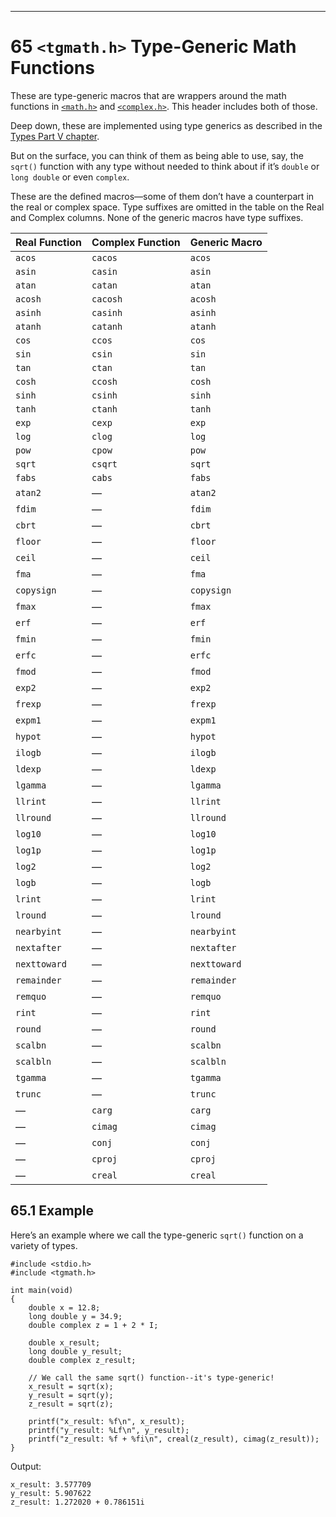 <body>

<hr>
<h1 data-number="65" id="tgmath"><span class="header-section-number">65</span> <code>&lt;tgmath.h&gt;</code>
Type-Generic Math Functions</h1>
<p>These are type-generic macros that are wrappers around the math
functions in <a href="math.html"><code>&lt;math.h&gt;</code></a> and <a href="#complex"><code>&lt;complex.h&gt;</code></a>. This header includes
both of those.</p>
<p>Deep down, these are implemented using type generics as described in
the <a href="types-part-v-compound-literals-and-generic-selections.html#type-generics">Types Part V chapter</a>.</p>
<p>But on the surface, you can think of them as being able to use, say,
the <code>sqrt()</code> function with any type without needed to think
about if it’s <code>double</code> or <code>long double</code> or even
<code>complex</code>.</p>
<p>These are the defined macros—some of them don’t have a counterpart in
the real or complex space. Type suffixes are omitted in the table on the
Real and Complex columns. None of the generic macros have type
suffixes.</p>
<table>
<thead>
<tr class="header">
<th>Real Function</th>
<th>Complex Function</th>
<th>Generic Macro</th>
</tr>
</thead>
<tbody>
<tr class="odd">
<td><code>acos</code></td>
<td><code>cacos</code></td>
<td><code>acos</code></td>
</tr>
<tr class="even">
<td><code>asin</code></td>
<td><code>casin</code></td>
<td><code>asin</code></td>
</tr>
<tr class="odd">
<td><code>atan</code></td>
<td><code>catan</code></td>
<td><code>atan</code></td>
</tr>
<tr class="even">
<td><code>acosh</code></td>
<td><code>cacosh</code></td>
<td><code>acosh</code></td>
</tr>
<tr class="odd">
<td><code>asinh</code></td>
<td><code>casinh</code></td>
<td><code>asinh</code></td>
</tr>
<tr class="even">
<td><code>atanh</code></td>
<td><code>catanh</code></td>
<td><code>atanh</code></td>
</tr>
<tr class="odd">
<td><code>cos</code></td>
<td><code>ccos</code></td>
<td><code>cos</code></td>
</tr>
<tr class="even">
<td><code>sin</code></td>
<td><code>csin</code></td>
<td><code>sin</code></td>
</tr>
<tr class="odd">
<td><code>tan</code></td>
<td><code>ctan</code></td>
<td><code>tan</code></td>
</tr>
<tr class="even">
<td><code>cosh</code></td>
<td><code>ccosh</code></td>
<td><code>cosh</code></td>
</tr>
<tr class="odd">
<td><code>sinh</code></td>
<td><code>csinh</code></td>
<td><code>sinh</code></td>
</tr>
<tr class="even">
<td><code>tanh</code></td>
<td><code>ctanh</code></td>
<td><code>tanh</code></td>
</tr>
<tr class="odd">
<td><code>exp</code></td>
<td><code>cexp</code></td>
<td><code>exp</code></td>
</tr>
<tr class="even">
<td><code>log</code></td>
<td><code>clog</code></td>
<td><code>log</code></td>
</tr>
<tr class="odd">
<td><code>pow</code></td>
<td><code>cpow</code></td>
<td><code>pow</code></td>
</tr>
<tr class="even">
<td><code>sqrt</code></td>
<td><code>csqrt</code></td>
<td><code>sqrt</code></td>
</tr>
<tr class="odd">
<td><code>fabs</code></td>
<td><code>cabs</code></td>
<td><code>fabs</code></td>
</tr>
<tr class="even">
<td><code>atan2</code></td>
<td>—</td>
<td><code>atan2</code></td>
</tr>
<tr class="odd">
<td><code>fdim</code></td>
<td>—</td>
<td><code>fdim</code></td>
</tr>
<tr class="even">
<td><code>cbrt</code></td>
<td>—</td>
<td><code>cbrt</code></td>
</tr>
<tr class="odd">
<td><code>floor</code></td>
<td>—</td>
<td><code>floor</code></td>
</tr>
<tr class="even">
<td><code>ceil</code></td>
<td>—</td>
<td><code>ceil</code></td>
</tr>
<tr class="odd">
<td><code>fma</code></td>
<td>—</td>
<td><code>fma</code></td>
</tr>
<tr class="even">
<td><code>copysign</code></td>
<td>—</td>
<td><code>copysign</code></td>
</tr>
<tr class="odd">
<td><code>fmax</code></td>
<td>—</td>
<td><code>fmax</code></td>
</tr>
<tr class="even">
<td><code>erf</code></td>
<td>—</td>
<td><code>erf</code></td>
</tr>
<tr class="odd">
<td><code>fmin</code></td>
<td>—</td>
<td><code>fmin</code></td>
</tr>
<tr class="even">
<td><code>erfc</code></td>
<td>—</td>
<td><code>erfc</code></td>
</tr>
<tr class="odd">
<td><code>fmod</code></td>
<td>—</td>
<td><code>fmod</code></td>
</tr>
<tr class="even">
<td><code>exp2</code></td>
<td>—</td>
<td><code>exp2</code></td>
</tr>
<tr class="odd">
<td><code>frexp</code></td>
<td>—</td>
<td><code>frexp</code></td>
</tr>
<tr class="even">
<td><code>expm1</code></td>
<td>—</td>
<td><code>expm1</code></td>
</tr>
<tr class="odd">
<td><code>hypot</code></td>
<td>—</td>
<td><code>hypot</code></td>
</tr>
<tr class="even">
<td><code>ilogb</code></td>
<td>—</td>
<td><code>ilogb</code></td>
</tr>
<tr class="odd">
<td><code>ldexp</code></td>
<td>—</td>
<td><code>ldexp</code></td>
</tr>
<tr class="even">
<td><code>lgamma</code></td>
<td>—</td>
<td><code>lgamma</code></td>
</tr>
<tr class="odd">
<td><code>llrint</code></td>
<td>—</td>
<td><code>llrint</code></td>
</tr>
<tr class="even">
<td><code>llround</code></td>
<td>—</td>
<td><code>llround</code></td>
</tr>
<tr class="odd">
<td><code>log10</code></td>
<td>—</td>
<td><code>log10</code></td>
</tr>
<tr class="even">
<td><code>log1p</code></td>
<td>—</td>
<td><code>log1p</code></td>
</tr>
<tr class="odd">
<td><code>log2</code></td>
<td>—</td>
<td><code>log2</code></td>
</tr>
<tr class="even">
<td><code>logb</code></td>
<td>—</td>
<td><code>logb</code></td>
</tr>
<tr class="odd">
<td><code>lrint</code></td>
<td>—</td>
<td><code>lrint</code></td>
</tr>
<tr class="even">
<td><code>lround</code></td>
<td>—</td>
<td><code>lround</code></td>
</tr>
<tr class="odd">
<td><code>nearbyint</code></td>
<td>—</td>
<td><code>nearbyint</code></td>
</tr>
<tr class="even">
<td><code>nextafter</code></td>
<td>—</td>
<td><code>nextafter</code></td>
</tr>
<tr class="odd">
<td><code>nexttoward</code></td>
<td>—</td>
<td><code>nexttoward</code></td>
</tr>
<tr class="even">
<td><code>remainder</code></td>
<td>—</td>
<td><code>remainder</code></td>
</tr>
<tr class="odd">
<td><code>remquo</code></td>
<td>—</td>
<td><code>remquo</code></td>
</tr>
<tr class="even">
<td><code>rint</code></td>
<td>—</td>
<td><code>rint</code></td>
</tr>
<tr class="odd">
<td><code>round</code></td>
<td>—</td>
<td><code>round</code></td>
</tr>
<tr class="even">
<td><code>scalbn</code></td>
<td>—</td>
<td><code>scalbn</code></td>
</tr>
<tr class="odd">
<td><code>scalbln</code></td>
<td>—</td>
<td><code>scalbln</code></td>
</tr>
<tr class="even">
<td><code>tgamma</code></td>
<td>—</td>
<td><code>tgamma</code></td>
</tr>
<tr class="odd">
<td><code>trunc</code></td>
<td>—</td>
<td><code>trunc</code></td>
</tr>
<tr class="even">
<td>—</td>
<td><code>carg</code></td>
<td><code>carg</code></td>
</tr>
<tr class="odd">
<td>—</td>
<td><code>cimag</code></td>
<td><code>cimag</code></td>
</tr>
<tr class="even">
<td>—</td>
<td><code>conj</code></td>
<td><code>conj</code></td>
</tr>
<tr class="odd">
<td>—</td>
<td><code>cproj</code></td>
<td><code>cproj</code></td>
</tr>
<tr class="even">
<td>—</td>
<td><code>creal</code></td>
<td><code>creal</code></td>
</tr>
</tbody>
</table>
<h2 data-number="65.1" id="example-199"><span class="header-section-number">65.1</span> Example</h2>
<p>Here’s an example where we call the type-generic <code>sqrt()</code>
function on a variety of types.</p>
<div class="sourceCode" id="cb1408"><pre class="sourceCode numberSource c numberLines"><code class="sourceCode c"><span id="cb1408-1"><a href="tgmath.html#cb1408-1"></a><span class="pp">#include </span><span class="im">&lt;stdio.h&gt;</span></span>
<span id="cb1408-2"><a href="tgmath.html#cb1408-2"></a><span class="pp">#include </span><span class="im">&lt;tgmath.h&gt;</span></span>
<span id="cb1408-3"><a href="tgmath.html#cb1408-3"></a></span>
<span id="cb1408-4"><a href="tgmath.html#cb1408-4"></a><span class="dt">int</span> main<span class="op">(</span><span class="dt">void</span><span class="op">)</span></span>
<span id="cb1408-5"><a href="tgmath.html#cb1408-5"></a><span class="op">{</span></span>
<span id="cb1408-6"><a href="tgmath.html#cb1408-6"></a>    <span class="dt">double</span> x <span class="op">=</span> <span class="fl">12.8</span><span class="op">;</span></span>
<span id="cb1408-7"><a href="tgmath.html#cb1408-7"></a>    <span class="dt">long</span> <span class="dt">double</span> y <span class="op">=</span> <span class="fl">34.9</span><span class="op">;</span></span>
<span id="cb1408-8"><a href="tgmath.html#cb1408-8"></a>    <span class="dt">double</span> <span class="dt">complex</span> z <span class="op">=</span> <span class="dv">1</span> <span class="op">+</span> <span class="dv">2</span> <span class="op">*</span> I<span class="op">;</span></span>
<span id="cb1408-9"><a href="tgmath.html#cb1408-9"></a></span>
<span id="cb1408-10"><a href="tgmath.html#cb1408-10"></a>    <span class="dt">double</span> x_result<span class="op">;</span></span>
<span id="cb1408-11"><a href="tgmath.html#cb1408-11"></a>    <span class="dt">long</span> <span class="dt">double</span> y_result<span class="op">;</span></span>
<span id="cb1408-12"><a href="tgmath.html#cb1408-12"></a>    <span class="dt">double</span> <span class="dt">complex</span> z_result<span class="op">;</span></span>
<span id="cb1408-13"><a href="tgmath.html#cb1408-13"></a></span>
<span id="cb1408-14"><a href="tgmath.html#cb1408-14"></a>    <span class="co">// We call the same sqrt() function--it's type-generic!</span></span>
<span id="cb1408-15"><a href="tgmath.html#cb1408-15"></a>    x_result <span class="op">=</span> sqrt<span class="op">(</span>x<span class="op">);</span></span>
<span id="cb1408-16"><a href="tgmath.html#cb1408-16"></a>    y_result <span class="op">=</span> sqrt<span class="op">(</span>y<span class="op">);</span></span>
<span id="cb1408-17"><a href="tgmath.html#cb1408-17"></a>    z_result <span class="op">=</span> sqrt<span class="op">(</span>z<span class="op">);</span></span>
<span id="cb1408-18"><a href="tgmath.html#cb1408-18"></a></span>
<span id="cb1408-19"><a href="tgmath.html#cb1408-19"></a>    printf<span class="op">(</span><span class="st">"x_result: %f</span><span class="sc">\n</span><span class="st">"</span><span class="op">,</span> x_result<span class="op">);</span></span>
<span id="cb1408-20"><a href="tgmath.html#cb1408-20"></a>    printf<span class="op">(</span><span class="st">"y_result: %Lf</span><span class="sc">\n</span><span class="st">"</span><span class="op">,</span> y_result<span class="op">);</span></span>
<span id="cb1408-21"><a href="tgmath.html#cb1408-21"></a>    printf<span class="op">(</span><span class="st">"z_result: %f + %fi</span><span class="sc">\n</span><span class="st">"</span><span class="op">,</span> creal<span class="op">(</span>z_result<span class="op">),</span> cimag<span class="op">(</span>z_result<span class="op">));</span></span>
<span id="cb1408-22"><a href="tgmath.html#cb1408-22"></a><span class="op">}</span></span></code></pre></div>
<p>Output:</p>
<div class="sourceCode" id="cb1409"><pre class="sourceCode default"><code class="sourceCode default"><span id="cb1409-1"><a href="tgmath.html#cb1409-1" aria-hidden="true" tabindex="-1"></a>x_result: 3.577709</span>
<span id="cb1409-2"><a href="tgmath.html#cb1409-2" aria-hidden="true" tabindex="-1"></a>y_result: 5.907622</span>
<span id="cb1409-3"><a href="tgmath.html#cb1409-3" aria-hidden="true" tabindex="-1"></a>z_result: 1.272020 + 0.786151i</span></code></pre></div>


</body>